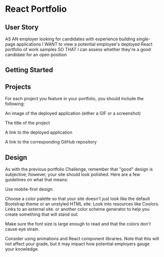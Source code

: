 # React Portfolio

## User Story

AS AN employer looking for candidates with experience building single-page applications
I WANT to view a potential employee's deployed React portfolio of work samples
SO THAT I can assess whether they're a good candidate for an open position

## Getting Started



## Projects

For each project you feature in your portfolio, you should include the following:

An image of the deployed application (either a GIF or a screenshot)

The title of the project

A link to the deployed application

A link to the corresponding GitHub repository

## Design

As with the previous portfolio Challenge, remember that "good" design is subjective; however, your site should look polished. Here are a few guidelines on what that means:

Use mobile-first design.

Choose a color palette so that your site doesn't just look like the default Bootstrap theme or an unstyled HTML site. Look into resources like Coolors. Links to an external site. or another color scheme generator to help you create something that will stand out.

Make sure the font size is large enough to read and that the colors don't cause eye strain.

Consider using animations and React component libraries. Note that this will not affect your grade, but it may impact how potential employers gauge your knowledge.

